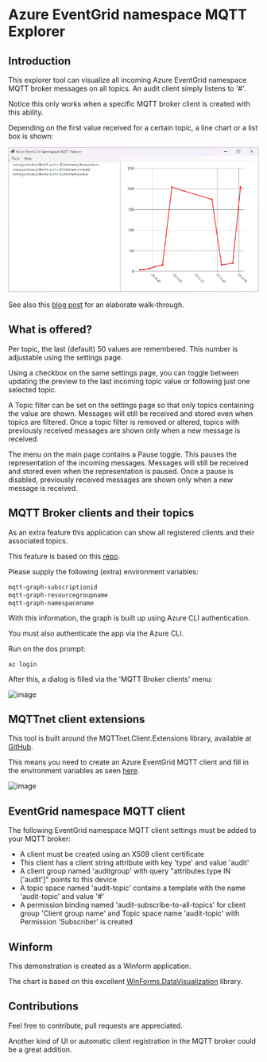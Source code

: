 # Azure EventGrid namespace MQTT Explorer

## Introduction

This explorer tool can visualize all incoming Azure EventGrid namespace MQTT broker messages on all topics. An audit client simply listens to '#'.

Notice this only works when a specific MQTT broker client is created with this ability.

Depending on the first value received for a certain topic, a line chart or a list box is shown:

![image](assets/explorer-mainform.png)

See also this [blog post](https://sandervandevelde.wordpress.com/2024/05/25/azure-eventgrid-namespace-mqtt-explorer/) for an elaborate walk-through. 

## What is offered? 

Per topic, the last (default) 50 values are remembered. This number is adjustable using the settings page.

Using a checkbox on the same settings page, you can toggle between updating the preview to the last incoming topic value or following just one selected topic.

A Topic filter can be set on the settings page so that only topics containing the value are shown. Messages will still be received and stored even when topics are filtered. Once a topic filter is removed or altered, topics with previously received messages are shown only when a new message is received. 

The menu on the main page contains a Pause toggle. This pauses the representation of the incoming messages. Messages will still be received and stored even when the representation is paused. Once a pause is disabled, previously received messages are shown only when a new message is received. 

## MQTT Broker clients and their topics

As an extra feature this application can show all registered clients and their associated topics.

This feature is based on this [repo](https://github.com/sandervandevelde/MqttBrokerGraphApp). 

Please supply the following (extra) environment variables:

```
mqtt-graph-subscriptionid
mqtt-graph-resourcegroupname
mqtt-graph-namespacename
```

With this information, the graph is built up using Azure CLI authentication.

You must also authenticate the app via the Azure CLI.

Run on the dos prompt:

```
az login
```

After this, a dialog is filled via the 'MQTT Broker clients' menu:

![image](https://github.com/sandervandevelde/MqttAuditApp/assets/694737/176da3c7-ef14-4ac1-946d-56c07760b0e7)


## MQTTnet client extensions

This tool is built around the MQTTnet.Client.Extensions library, available at [GitHub](https://github.com/Azure-Samples/MqttApplicationSamples/tree/main/mqttclients/dotnet).

This means you need to create an Azure EventGrid MQTT client and fill in the environment variables as seen [here](https://github.com/Azure-Samples/MqttApplicationSamples/tree/main/mqttclients).

![image](https://github.com/sandervandevelde/MqttAuditApp/assets/694737/a9d395a4-7f98-454d-bf78-162ede182964)

## EventGrid namespace MQTT client

The following EventGrid namespace MQTT client settings must be added to your MQTT broker:

- A client must be created using an X509 client certificate
- This client has a client string attribute with key 'type' and value 'audit'
- A client group named 'auditgroup' with query "attributes.type IN ['audit']" points to this device
- A topic space named 'audit-topic' contains a template with the name 'audit-topic' and value '#'
- A permission binding named 'audit-subscribe-to-all-topics' for client group 'Client group name' and Topic space name 'audit-topic' with Permission 'Subscriber' is created

## Winform

This demonstration is created as a Winform application.

The chart is based on this excellent [WinForms.DataVisualization](https://github.com/kirsan31/winforms-datavisualization) library.

## Contributions

Feel free to contribute, pull requests are appreciated.

Another kind of UI or automatic client registration in the MQTT broker could be a great addition.
